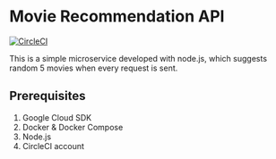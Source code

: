 # Movie Recommendation API

[![CircleCI](https://circleci.com/gh/ahmetatar/movierecapi/tree/master.svg?style=svg)](https://circleci.com/gh/ahmetatar/movierecapi/tree/master)

This is a simple microservice developed with node.js, which suggests random 5 movies when every request is sent.

## Prerequisites

1. Google Cloud SDK
2. Docker & Docker Compose
4. Node.js
5. CircleCI account
